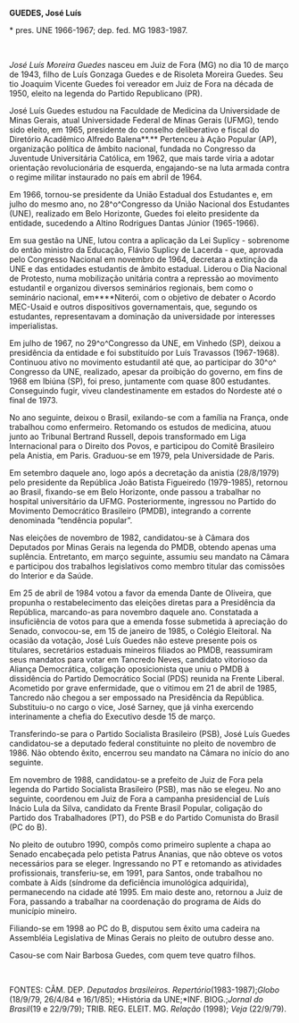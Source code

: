 **GUEDES, José Luís**

\* pres. UNE 1966-1967; dep. fed. MG 1983-1987.

 

*José Luís Moreira Guedes* nasceu em Juiz de Fora (MG) no dia 10 de
março de 1943, filho de Luís Gonzaga Guedes e de Risoleta Moreira
Guedes. Seu tio Joaquim Vicente Guedes foi vereador em Juiz de Fora na
década de 1950, eleito na legenda do Partido Republicano (PR).

José Luís Guedes estudou na Faculdade de Medicina da Universidade de
Minas Gerais, atual Universidade Federal de Minas Gerais (UFMG), tendo
sido eleito, em 1965, presidente do conselho deliberativo e fiscal do
Diretório Acadêmico Alfredo Balena**.** Pertenceu à Ação Popular (AP),
organização política de âmbito nacional, fundada no Congresso da
Juventude Universitária Católica, em 1962, que mais tarde viria a adotar
orientação revolucionária de esquerda, engajando-se na luta armada
contra o regime militar instaurado no país em abril de 1964.

Em 1966, tornou-se presidente da União Estadual dos Estudantes e, em
julho do mesmo ano, no 28^o^Congresso da União Nacional dos Estudantes
(UNE), realizado em Belo Horizonte, Guedes foi eleito presidente da
entidade, sucedendo a Altino Rodrigues Dantas Júnior (1965-1966).

Em sua gestão na UNE, lutou contra a aplicação da Lei Suplicy -
sobrenome do então ministro da Educação, Flávio Suplicy de Lacerda -
que, aprovada pelo Congresso Nacional em novembro de 1964, decretara a
extinção da UNE e das entidades estudantis de âmbito estadual. Liderou o
Dia Nacional de Protesto, numa mobilização unitária contra a repressão
ao movimento estudantil e organizou diversos seminários regionais, bem
como o seminário nacional, em****Niterói, com o objetivo de debater o
Acordo MEC-Usaid e outros dispositivos governamentais, que, segundo os
estudantes, representavam a dominação da universidade por interesses
imperialistas.

Em julho de 1967, no 29^o^Congresso da UNE, em Vinhedo (SP), deixou a
presidência da entidade e foi substituído por Luís Travassos
(1967-1968). Continuou ativo no movimento estudantil até que, ao
participar do 30^o^ Congresso da UNE, realizado, apesar da proibição do
governo, em fins de 1968 em Ibiúna (SP), foi preso, juntamente com quase
800 estudantes. Conseguindo fugir, viveu clandestinamente em estados do
Nordeste até o final de 1973.

No ano seguinte, deixou o Brasil, exilando-se com a família na França,
onde trabalhou como enfermeiro. Retomando os estudos de medicina, atuou
junto ao Tribunal Bertrand Russell, depois transformado em Liga
Internacional para o Direito dos Povos, e participou do Comitê
Brasileiro pela Anistia, em Paris. Graduou-se em 1979, pela Universidade
de Paris.

Em setembro daquele ano, logo após a decretação da anistia (28/8/1979)
pelo presidente da República João Batista Figueiredo (1979-1985),
retornou ao Brasil, fixando-se em Belo Horizonte, onde passou a
trabalhar no hospital universitário da UFMG. Posteriormente, ingressou
no Partido do Movimento Democrático Brasileiro (PMDB), integrando a
corrente denominada “tendência popular”.

Nas eleições de novembro de 1982, candidatou-se à Câmara dos Deputados
por Minas Gerais na legenda do PMDB, obtendo apenas uma suplência.
Entretanto, em março seguinte, assumiu seu mandato na Câmara e
participou dos trabalhos legislativos como membro titular das comissões
do Interior e da Saúde.

Em 25 de abril de 1984 votou a favor da emenda Dante de Oliveira, que
propunha o restabelecimento das eleições diretas para a Presidência da
República, marcando-as para novembro daquele ano. Constatada a
insuficiência de votos para que a emenda fosse submetida à apreciação do
Senado, convocou-se, em 15 de janeiro de 1985, o Colégio Eleitoral. Na
ocasião da votação, José Luís Guedes não esteve presente pois os
titulares, secretários estaduais mineiros filiados ao PMDB, reassumiram
seus mandatos para votar em Tancredo Neves, candidato vitorioso da
Aliança Democrática, coligação oposicionista que uniu o PMDB à
dissidência do Partido Democrático Social (PDS) reunida na Frente
Liberal. Acometido por grave enfermidade, que o vitimou em 21 de abril
de 1985, Tancredo não chegou a ser empossado na Presidência da
República. Substituiu-o no cargo o vice, José Sarney, que já vinha
exercendo interinamente a chefia do Executivo desde 15 de março.

Transferindo-se para o Partido Socialista Brasileiro (PSB), José Luís
Guedes candidatou-se a deputado federal constituinte no pleito de
novembro de 1986. Não obtendo êxito, encerrou seu mandato na Câmara no
início do ano seguinte.

Em novembro de 1988, candidatou-se a prefeito de Juiz de Fora pela
legenda do Partido Socialista Brasileiro (PSB), mas não se elegeu. No
ano seguinte, coordenou em Juiz de Fora a campanha presidencial de Luís
Inácio Lula da Silva, candidato da Frente Brasil Popular, coligação do
Partido dos Trabalhadores (PT), do PSB e do Partido Comunista do Brasil
(PC do B).

No pleito de outubro 1990, compôs como primeiro suplente a chapa ao
Senado encabeçada pelo petista Patrus Ananias, que não obteve os votos
necessários para se eleger. Ingressando no PT e retomando as atividades
profissionais, transferiu-se, em 1991, para Santos, onde trabalhou no
combate à Aids (síndrome da deficiência imunológica adquirida),
permanecendo na cidade até 1995. Em maio deste ano, retornou a Juiz de
Fora, passando a trabalhar na coordenação do programa de Aids do
município mineiro.

Filiando-se em 1998 ao PC do B, disputou sem êxito uma cadeira na
Assembléia Legislativa de Minas Gerais no pleito de outubro desse ano.

Casou-se com Nair Barbosa Guedes, com quem teve quatro filhos.

 

FONTES: CÂM. DEP. *Deputados brasileiros. Repertório*(1983-1987);*Globo*
(18/9/79, 26/4/84 e 16/1/85); *História da UNE;*INF. BIOG.;*Jornal do
Brasil*(19 e 22/9/79); TRIB. REG. ELEIT. MG. *Relação* (1998); *Veja*
(22/9/79).
